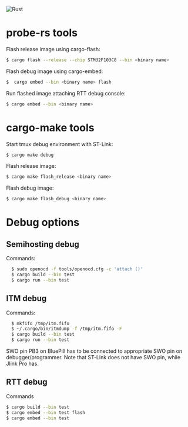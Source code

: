![Rust](https://github.com/geomatsi/rust-blue-pill-tests/workflows/Rust/badge.svg?branch=master)

# probe-rs tools
Flash release image using cargo-flash:
```bash
$ cargo flash --release --chip STM32F103C8 --bin <binary name>
```

Flash debug image using cargo-embed:
```bash
$  cargo embed --bin <binary name> flash
```

Run flashed image attaching RTT debug console:
```bash
$ cargo embed --bin <binary name>
```

# cargo-make tools
Start tmux debug environment with ST-Link:
```bash
$ cargo make debug
```
Flash release image:
```bash
$ cargo make flash_release <binary name>
```
Flash debug image:
```bash
$ cargo make flash_debug <binary name>
```

# Debug options
## Semihosting debug
Commands:
```bash
  $ sudo openocd -f tools/openocd.cfg -c 'attach ()'
  $ cargo build --bin test
  $ cargo run --bin test
```

## ITM debug
Commands:
```bash
  $ mkfifo /tmp/itm.fifo
  $ ~/.cargo/bin/itmdump -f /tmp/itm.fifo -F
  $ cargo build --bin test
  $ cargo run --bin test
```
SWO pin PB3 on BluePill has to be connected to appropriate SWO pin on
debugger/programmer. Note that ST-Link does not have SWO pin,
while Jlink Pro has.

## RTT debug
Commands
```bash
$ cargo build --bin test
$ cargo embed --bin test flash
$ cargo embed --bin test
```

